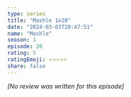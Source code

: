 ```yaml
---
type: series
title: "Mashle 1x20"
date: "2024-03-03T20:47:51"
name: "Mashle"
season: 1
episode: 20
rating: 5
ratingEmoji: ⭐️⭐️⭐️⭐️⭐️
share: false
---
```


_[No review was written for this episode]_
